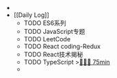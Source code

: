 -
- [[Daily Log]]
	- TODO ES6系列
	- TODO JavaScript专题
	- TODO LeetCode
	- TODO React coding-Redux
	- TODO React技术揭秘
	- TODO TypeScript >[🍅🍅🍅 75min](#agenda-pomo://?t=f-1687750043661-1500%2Cf-1687764403665-1500%2Cf-1687766343268-1500)
	-